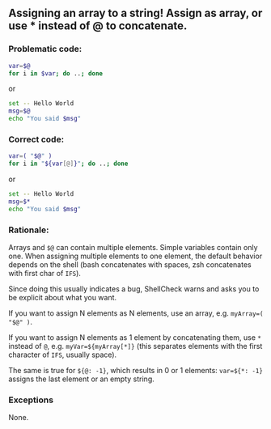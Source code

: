 ## Assigning an array to a string! Assign as array, or use * instead of @ to concatenate.

### Problematic code:

```sh
var=$@
for i in $var; do ..; done
```

or

```sh
set -- Hello World
msg=$@
echo "You said $msg"
```

### Correct code:

```sh
var=( "$@" )
for i in "${var[@]}"; do ..; done
```

or

```sh
set -- Hello World
msg=$*
echo "You said $msg"
```

### Rationale:

Arrays and `$@` can contain multiple elements. Simple variables contain only one. When assigning multiple elements to one element, the default behavior depends on the shell (bash concatenates with spaces, zsh concatenates with first char of `IFS`).

Since doing this usually indicates a bug, ShellCheck warns and asks you to be explicit about what you want.

If you want to assign N elements as N elements, use an array, e.g. `myArray=( "$@" )`.

If you want to assign N elements as 1 element by concatenating them, use `*` instead of `@`, e.g. `myVar=${myArray[*]}` (this separates elements with the first character of `IFS`, usually space).

The same is true for `${@: -1}`, which results in 0 or 1 elements: `var=${*: -1}` assigns the last element or an empty string.

### Exceptions

None.
